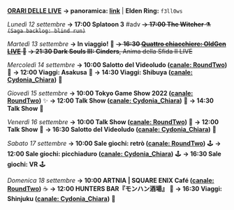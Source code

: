 <b><u>ORARI DELLE LIVE</u></b>
<b>→ panoramica: <a href="https://trello.com/b/iKwdSGf3/sabaku">link</a></b> | <b>Elden Ring:</b> <code>f3ll0ws</code>

<i>Lunedì 12 settembre</i>
<b>→ 17:00 Splatoon 3</b> #adv
<s><b>→ 17:00 The Witcher</b> ⚗️ <code>(Saga backlog: blind run)</code></s>

<i>Martedì 13 settembre</i>
<b>→ In viaggio!</b> 🛫
<s><b>→ 16:30 <a href="https://www.twitch.tv/oldgenproject">Quattro chiacchiere: OldGen LIVE</a></b> 💬</s>
<s><b>→ 21:30 Dark Souls III: Cinders</b>, Anima della Sfida II LIVE</s>

<i>Mercoledì 14 settembre</i>
<b>→ 10:00 Salotto del Videoludo (<a href="https://www.twitch.tv/roundtwotwitch">canale: RoundTwo</a>)</b> 💬
<b>→ 12:00 Viaggi: Asakusa</b> 🗾
<b>→ 14:30 Viaggi: Shibuya (<a href="https://www.twitch.tv/cydonia_chiara">canale: Cydonia_Chiara</a>)</b> 🗾

<i>Giovedì 15 settembre</i>
<b>→ 10:00 Tokyo Game Show 2022 (<a href="https://www.twitch.tv/roundtwotwitch">canale: RoundTwo</a>)</b> ✨
<b>→ 12:00 Talk Show (<a href="https://www.twitch.tv/cydonia_chiara">canale: Cydonia_Chiara</a>)</b> 🎤
<b>→ 14:30 Talk Show</b> 🎤

<i>Venerdì 16 settembre</i>
<b>→ 10:00 Talk Show (<a href="https://www.twitch.tv/roundtwotwitch">canale: RoundTwo</a>)</b> 🎤
<b>→ 12:00 Talk Show</b> 🎤
<b>→ 16:30 Salotto del Videoludo (<a href="https://www.twitch.tv/cydonia_chiara">canale: Cydonia_Chiara</a>)</b> 💬

<i>Sabato 17 settembre</i>
<b>→ 10:00 Sale giochi: retrò (<a href="https://www.twitch.tv/roundtwotwitch">canale: RoundTwo</a>)</b> 🕹️
<b>→ 12:00 Sale giochi: picchiaduro (<a href="https://www.twitch.tv/cydonia_chiara">canale: Cydonia_Chiara</a>)</b> 🕹️
<b>→ 16:30 Sale giochi: VR</b> 🕹️

<i>Domenica 18 settembre</i>
<b>→ 10:00 ARTNIA | SQUARE ENIX Café (<a href="https://www.twitch.tv/roundtwotwitch">canale: RoundTwo</a>)</b> ☕
<b>→ 12:00 HUNTERS BAR『モンハン酒場』</b> 🍔
<b>→ 16:30 Viaggi: Shinjuku (<a href="https://www.twitch.tv/cydonia_chiara">canale: Cydonia_Chiara</a>)</b> 🗾
